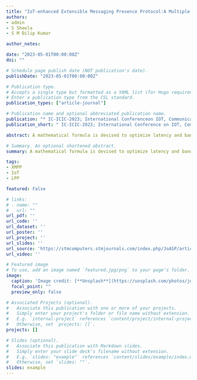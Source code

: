 ```yaml
---
title: "IoT-enhanced Extensible Messaging Presence Protocol:A Multiple Multicast Architecture for Diverse Applications"
authors:
- admin
- S Sheela
- S M Dilip Kumar

author_notes:

date: "2023-05-01T00:00:00Z"
doi: ""

# Schedule page publish date (NOT publication's date).
publishDate: "2023-05-01T00:00:00Z"

# Publication type.
# Accepts a single type but formatted as a YAML list (for Hugo requirements).
# Enter a publication type from the CSL standard.
publication_types: ["article-journal"]

# Publication name and optional abbreviated publication name.
publication: "* IC-ICIC-2023; International Conferenceon IOT, Communication, Intelligence and Computing*"
publication_short: " IC-ICIC-2023; International Conference on IOT, Communication, Intelligence and Computing"

abstract: A mathematical formula is devised to optimize latency and bandwidth, subject to constraints during message passing down the logical tree. Pseudo code and algorithms on message transmission by a publisher and various other cases, such as subscriber management and changing the cluster head, are discussed. A diverse set of example cases are presented that can use multiple multicast for XMPP-based applications. The basic version of this work was presented in INCET 2022 Conference.

# Summary. An optional shortened abstract.
summary: A mathematical formula is devised to optimize latency and bandwidth, subject to constraints during message passing down the logical tree. Pseudo code and algorithms on message transmission by a publisher and various other cases, such as subscriber management and changing the cluster head, are discussed. A diverse set of example cases are presented that can use multiple multicast for XMPP-based applications. The basic version of this work was presented in INCET 2022 Conference.

tags:
- XMPP
- IoT
- LPP

featured: False

# links:
# - name: ""
#   url: ""
url_pdf: ''
url_code: ''
url_dataset: ''
url_poster: ''
url_project: ''
url_slides: ''
url_source: 'https://stmcomputers.stmjournals.com/index.php/JoASP/article/view/611'
url_video: ''

# Featured image
# To use, add an image named `featured.jpg/png` to your page's folder. 
image:
  caption: 'Image credit: [**Unsplash**](https://unsplash.com/photos/jdD8gXaTZsc)'
  focal_point: ""
  preview_only: false

# Associated Projects (optional).
#   Associate this publication with one or more of your projects.
#   Simply enter your project's folder or file name without extension.
#   E.g. `internal-project` references `content/project/internal-project/index.md`.
#   Otherwise, set `projects: []`.
projects: []

# Slides (optional).
#   Associate this publication with Markdown slides.
#   Simply enter your slide deck's filename without extension.
#   E.g. `slides: "example"` references `content/slides/example/index.md`.
#   Otherwise, set `slides: ""`.
slides: example
---
```

